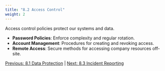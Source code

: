 ```yaml
---
title: "8.2 Access Control"
weight: 2
---
```


Access control policies protect our systems and data.

- **Password Policies**: Enforce complexity and regular rotation.
- **Account Management**: Procedures for creating and revoking access.
- **Remote Access**: Secure methods for accessing company resources off-site.

[Previous: 8.1 Data Protection](/handbook/security-and-compliance/data-protection/) | [Next: 8.3 Incident Reporting](/handbook/security-and-compliance/incident-reporting/)
